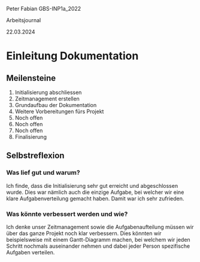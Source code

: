 Peter Fabian GBS-INP1a_2022

Arbeitsjournal

22.03.2024

# Einleitung Dokumentation

## Meilensteine

1. Initialisierung abschliessen
2. Zeitmanagement erstellen
3. Grundaufbau der Dokumentation
4. Weitere Vorbereitungen fürs Projekt
5. Noch offen
6. Noch offen
7. Noch offen
8. Finalisierung

## Selbstreflexion

### Was lief gut und warum?

Ich finde, dass die Initialisierung sehr gut erreicht und abgeschlossen wurde. Dies war nämlich auch die einzige Aufgabe, bei welcher wir eine klare Aufgabenverteilung gemacht haben. Damit war ich sehr zufrieden.

### Was könnte verbessert werden und wie?

Ich denke unser Zeitmanagement sowie die Aufgabenaufteilung müssen wir über das ganze Projekt noch klar verbessern. Dies könnten wir beispielsweise mit einem Gantt-Diagramm machen, bei welchem wir jeden Schritt nochmals auseinander nehmen und dabei jeder Person spezifische Aufgaben verteilen.
